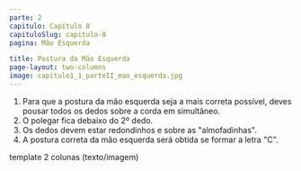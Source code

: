 ```yaml
---
parte: 2
capitulo: Capítulo 8
capituloSlug: capitulo-8
pagina: Mão Esquerda

title: Postura da Mão Esquerda
page-layout: two-columns
image: capitulo1_1_parteII_mao_esquerda.jpg
---
```


<ol>
<li> Para que a postura da mão esquerda seja a mais correta possível, deves pousar todos os dedos sobre a corda em simultâneo.</li>
<li> O polegar fica debaixo do 2º dedo.</li>
<li> Os dedos devem estar redondinhos e sobre as "almofadinhas".</li>
<li> A postura correta da mão esquerda será obtida se formar a letra "C".</li>
</ol>
template 2 colunas (texto/imagem)
